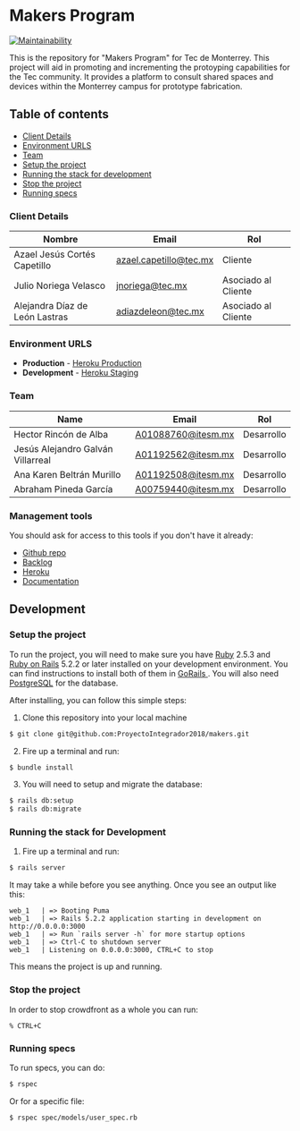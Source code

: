 # Makers Program

[![Maintainability](https://api.codeclimate.com/v1/badges/3faf1e5fc78d2ea309b6/maintainability)](https://codeclimate.com/github/ProyectoIntegrador2018/makers/maintainability)

This is the repository for "Makers Program" for Tec de Monterrey. This project will aid in promoting and incrementing the protoyping capabilities for the Tec community. It provides a platform to consult shared spaces and devices within the Monterrey campus for prototype fabrication.

## Table of contents

* [Client Details](#client-details)
* [Environment URLS](#environment-urls)
* [Team](#team)
* [Setup the project](#setup-the-project)
* [Running the stack for development](#running-the-stack-for-development)
* [Stop the project](#stop-the-project)
* [Running specs](#running-specs)


### Client Details

| Nombre                         | Email                    | Rol                 |
| ------------------------------ | ------------------------ | ------------------- |
| Azael Jesús Cortés Capetillo   | azael.capetillo@tec.mx   | Cliente             |
| Julio Noriega Velasco          | jnoriega@tec.mx          | Asociado al Cliente |
| Alejandra Díaz de León Lastras | adiazdeleon@tec.mx       | Asociado al Cliente |


### Environment URLS

* **Production** - [Heroku Production](https://makers-program.herokuapp.com/)
* **Development** - [Heroku Staging](https://makers-program-staging.herokuapp.com/)

### Team

| Name                              | Email              | Rol        |
| --------------------------------- | ------------------ | ---------- |
| Hector Rincón de Alba             | A01088760@itesm.mx | Desarrollo |
| Jesús Alejandro Galván Villarreal | A01192562@itesm.mx | Desarrollo |
| Ana Karen Beltrán Murillo         | A01192508@itesm.mx | Desarrollo |
| Abraham Pineda García             | A00759440@itesm.mx | Desarrollo |

### Management tools

You should ask for access to this tools if you don't have it already:

* [Github repo](https://github.com/ProyectoIntegrador2018/makers)
* [Backlog](https://github.com/ProyectoIntegrador2018/makers/projects)
* [Heroku](https://makers-program.herokuapp.com/)
* [Documentation](https://drive.google.com/open?id=18KPPQ1VZwSyOb2UREPyWXmzGm2MxcWDy)

## Development

### Setup the project

To run the project, you will need to make sure you have [Ruby](http://www.ruby-lang.org/en/) 2.5.3 and [Ruby on Rails](https://rubyonrails.org) 5.2.2 or later installed on your development environment. You can find instructions to install both of them in [ GoRails ](https://gorails.com/setup/). You will also need [PostgreSQL](https://www.postgresql.org) for the database.

After installing, you can follow this simple steps:

1. Clone this repository into your local machine

```bash
$ git clone git@github.com:ProyectoIntegrador2018/makers.git
```

2. Fire up a terminal and run:

```bash
$ bundle install
```

3. You will need to setup and migrate the database:

```bash
$ rails db:setup
$ rails db:migrate
```

### Running the stack for Development

1. Fire up a terminal and run:

```bash
$ rails server
```

It may take a while before you see anything. Once you see an output like this:

```
web_1   | => Booting Puma
web_1   | => Rails 5.2.2 application starting in development on http://0.0.0.0:3000
web_1   | => Run `rails server -h` for more startup options
web_1   | => Ctrl-C to shutdown server
web_1   | Listening on 0.0.0.0:3000, CTRL+C to stop
```

This means the project is up and running.

### Stop the project

In order to stop crowdfront as a whole you can run:

```
% CTRL+C
```

### Running specs

To run specs, you can do:

```bash
$ rspec
```

Or for a specific file:

```
$ rspec spec/models/user_spec.rb
```
